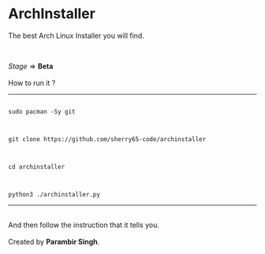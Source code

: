 # ArchInstaller
The best Arch Linux Installer you will find.

<br>

_Stage_ => **Beta**
<br><br>
How to run it ?
<hr>
<code>
sudo pacman -Sy git
<br><br>
git clone https://github.com/sherry65-code/archinstaller
<br><br>
cd archinstaller
<br><br>
python3 ./archinstaller.py
</code>
<hr>
<br>
And then follow the instruction that it tells you.
<br>
<br>
Created by <b>Parambir Singh</b>.